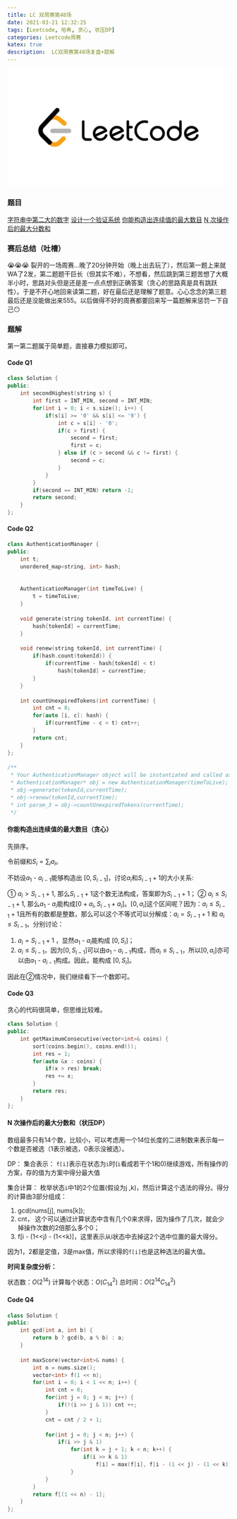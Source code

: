 ```yaml
---
title: LC 双周赛第48场
date: 2021-03-21 12:32:25
tags: [Leetcode, 哈希, 贪心, 状压DP]
categories: Leetcode周赛
katex: true
description:  LC双周赛第48场复盘+题解
---
```


![LC](/images/Leetcode.jpg)

<!--more-->

###  **题目**
[字符串中第二大的数字](https://leetcode-cn.com/problems/second-largest-digit-in-a-string/)
[设计一个验证系统](https://leetcode-cn.com/problems/design-authentication-manager/)
[你能构造出连续值的最大数目](https://leetcode-cn.com/problems/maximum-number-of-consecutive-values-you-can-make/)
[N 次操作后的最大分数和](https://leetcode-cn.com/problems/maximize-score-after-n-operations/)

### 赛后总结（吐槽）

😭😭😭 裂开的一场周赛...晚了20分钟开始（晚上出去玩了），然后第一题上来就WA了2发，第二题题干巨长（但其实不难），不想看，然后跳到第三题苦想了大概半小时，思路对头但是还是差一点点想到正确答案（贪心的思路真是具有跳跃性）。于是不开心地回来读第二题，好在最后还是理解了题意。心心念念的第三题最后还是没能做出来555。以后做得不好的周赛都要回来写一篇题解来惩罚一下自己😶

### **题解**

第一第二题属于简单题，直接暴力模拟即可。

#### **Code Q1**
```cpp
class Solution {
public:
    int secondHighest(string s) {
        int first = INT_MIN, second = INT_MIN;
        for(int i = 0; i < s.size(); i++) {
            if(s[i] >= '0' && s[i] <= '9') {
                int c = s[i] - '0';
                if(c > first) {
                    second = first;
                    first = c;
                } else if (c > second && c != first) {
                    second = c;
                }
            }    
        }
        if(second == INT_MIN) return -1;
        return second;
    }
};
```

#### **Code Q2**
```cpp
class AuthenticationManager {
public:
    int t;
    unordered_map<string, int> hash;
    
    
    AuthenticationManager(int timeToLive) {
        t = timeToLive;
    }
    
    void generate(string tokenId, int currentTime) {
        hash[tokenId] = currentTime;
    }
    
    void renew(string tokenId, int currentTime) {
        if(hash.count(tokenId)) {
            if(currentTime - hash[tokenId] < t)
                hash[tokenId] = currentTime;
        }
    }
    
    int countUnexpiredTokens(int currentTime) {
        int cnt = 0;
        for(auto [i, c]: hash) {
            if(currentTime - c < t) cnt++;
        }
        return cnt;
    }
};

/**
 * Your AuthenticationManager object will be instantiated and called as such:
 * AuthenticationManager* obj = new AuthenticationManager(timeToLive);
 * obj->generate(tokenId,currentTime);
 * obj->renew(tokenId,currentTime);
 * int param_3 = obj->countUnexpiredTokens(currentTime);
 */
```

#### **你能构造出连续值的最大数目（贪心）**

先排序。

令前缀和$S_i = \sum_i a_i$。

不妨设$a_1$ - $a_{i-1}$能够构造出 $[0, S_{i-1}]$，讨论$a_i$和$S_{i-1} + 1$的大小关系:

① $a_i > S_{i-1} + 1$, 那么$S_{i-1}+1$这个数无法构成，答案即为$S_{i-1}+1$；
② $a_i \le S_{i-1} + 1$, 那么$a_1$ - $a_i$能构成$[0 + a_i, S_{i-1} + a_i]$。$[0, a_i]$这个区间呢？因为：$a_i \le S_{i-1} + 1$且所有的数都是整数，那么可以这个不等式可以分解成：$a_i = S_{i-1} + 1$ 和 $a_i \le S_{i-1}$。分别讨论：
1. $a_i = S_{i-1} + 1$ ，显然$a_1$ - $a_{i}$能构成 $[0, S_{i}]$；
2. $a_i \le S_{i-1}$，因为$[0, S_{i-1}]$可以由$a_1$ - $a_{i-1}$构成，而$a_i \le S_{i-1}$，所以$[0, a_i]$亦可以由$a_1$ - $a_{i-1}$构成。因此，能构成 $[0, S_{i}]$。

因此在②情况中，我们继续看下一个数即可。

#### **Code Q3**
贪心的代码很简单，但思维比较难。
```cpp
class Solution {
public:
    int getMaximumConsecutive(vector<int>& coins) {
        sort(coins.begin(), coins.end());
        int res = 1;
        for(auto &x : coins) {
            if(x > res) break;
            res += x;
        }
        return res;
    }
};
```

#### **N 次操作后的最大分数和（状压DP）**

数组最多只有14个数，比较小，可以考虑用一个14位长度的二进制数来表示每一个数是否被选（1表示被选，0表示没被选）。

DP：
集合表示： `f[i]`表示在状态为`i`时(`i`看成若干个1和0)继续游戏，所有操作的方案，存的值为方案中得分最大值 

集合计算： 枚举状态`i`中1的2个位置(假设为j ,k)，然后计算这个选法的得分。得分的计算由3部分组成：
1. gcd(nums[j], nums[k]);
2. cnt， 这个可以通过计算状态中含有几个0来求得，因为操作了几次，就会少掉操作次数的2倍那么多个0；
3. f[i - (1<<j) - (1<<k)]，这里表示从i状态中去掉这2个选中位置的最大得分。

因为1，2都是定值，3是max值，所以求得的`f[i]`也是这种选法的最大值。

**时间复杂度分析：**

状态数：$O(2^{14})$
计算每个状态：$O(C_{14}^2)$
总时间：$O(2^{14} C_{14}^2)$

#### Code Q4
```cpp
class Solution {
public:
    int gcd(int a, int b) {
        return b ? gcd(b, a % b) : a;
    }

    int maxScore(vector<int>& nums) {
        int n = nums.size();
        vector<int> f(1 << n);
        for(int i = 0; i < 1 << n; i++) {
            int cnt = 0;
            for(int j = 0; j < n; j++) {
                if(!(i >> j & 1)) cnt ++;
            }
            cnt = cnt / 2 + 1;

            for(int j = 0; j < n; j++) {
                if(i >> j & 1)
                    for(int k = j + 1; k < n; k++) {
                        if(i >> k & 1)
                            f[i] = max(f[i], f[i - (1 << j) - (1 << k)] + cnt * gcd(nums[j], nums[k]));
                    }
            }
        }
        return f[(1 << n) - 1];
    }
};
```